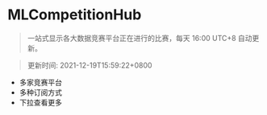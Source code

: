 # MLCompetitionHub

> 一站式显示各大数据竞赛平台正在进行的比赛，每天 16:00 UTC+8 自动更新。
  
> 更新时间: 2021-12-19T15:59:22+0800 

* 多家竞赛平台
* 多种订阅方式
* 下拉查看更多